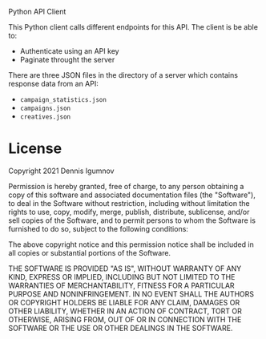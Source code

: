 Python API Client


This Python client calls different endpoints for this API.
The client is be able to:
- Authenticate using an API key
- Paginate throught the server

There are three JSON files in the directory of a server which contains response data from an API:
- `campaign_statistics.json`
- `campaigns.json`
- `creatives.json`

# License
Copyright 2021 Dennis Igumnov

Permission is hereby granted, free of charge, to any person obtaining a copy of this software and associated documentation files (the "Software"), to deal in the Software without restriction, including without limitation the rights to use, copy, modify, merge, publish, distribute, sublicense, and/or sell copies of the Software, and to permit persons to whom the Software is furnished to do so, subject to the following conditions:

The above copyright notice and this permission notice shall be included in all copies or substantial portions of the Software.

THE SOFTWARE IS PROVIDED "AS IS", WITHOUT WARRANTY OF ANY KIND, EXPRESS OR IMPLIED, INCLUDING BUT NOT LIMITED TO THE WARRANTIES OF MERCHANTABILITY, FITNESS FOR A PARTICULAR PURPOSE AND NONINFRINGEMENT. IN NO EVENT SHALL THE AUTHORS OR COPYRIGHT HOLDERS BE LIABLE FOR ANY CLAIM, DAMAGES OR OTHER LIABILITY, WHETHER IN AN ACTION OF CONTRACT, TORT OR OTHERWISE, ARISING FROM, OUT OF OR IN CONNECTION WITH THE SOFTWARE OR THE USE OR OTHER DEALINGS IN THE SOFTWARE.
